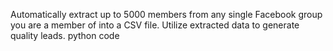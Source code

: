 Automatically extract up to 5000 members from any single Facebook group you are a member of into a CSV file. Utilize extracted data to generate quality leads.
python code
